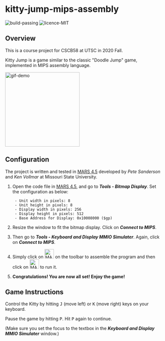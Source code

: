 # kitty-jump-mips-assembly
![build-passing](https://img.shields.io/badge/build-passing-brightgreen)
![licence-MIT](https://img.shields.io/badge/license-MIT-blue)
## Overview

This is a course project for CSCB58 at UTSC in 2020 Fall.

Kitty Jump is a game similar to the classic "Doodle Jump" game, implemented in MIPS assembly language.

 <img src=https://user-images.githubusercontent.com/77775845/105339910-37490680-5bab-11eb-88a6-6eca0f0b6789.gif width = "240" alt = "gif-demo">

## Configuration
The project is written and tested in [MARS 4.5](http://courses.missouristate.edu/kenvollmar/mars/) developed by *Pete Sanderson* and *Ken Vollmar* at Missouri State University. 

1. Open the code file in [MARS 4.5](http://courses.missouristate.edu/kenvollmar/mars/), and go to ***Tools - Bitmap Display***. Set the configuration as below:

        - Unit width in pixels: 8        		     
        - Unit height in pixels: 8
        - Display width in pixels: 256
        - Display height in pixels: 512
        - Base Address for Display: 0x10008000 ($gp)

2. Resize the window to fit the bitmap display. Click on ***Connect to MIPS***.

3. Then go to ***Tools - Keyboard and Display MMIO Simulater***. Again, click on ***Connect to MIPS***.

4. Simply click on <img src=https://user-images.githubusercontent.com/77775845/105328859-7e7cca80-5b9e-11eb-96de-de8f371a2de4.jpg width = "30" alt = "MARS-assemble-icon">
on the toolbar to assemble the program 
 and then click on <img src=https://user-images.githubusercontent.com/77775845/105328867-80468e00-5b9e-11eb-8a9c-3981acb516d4.jpg width = "30" alt = "MARS-run-icon">
to run it. 

5. **Congratulations! You are now all set! Enjoy the game!**

## Game Instructions
Control the Kitty by hitting <kbd>J</kbd> (move left) or <kbd>K</kbd> (move right) keys on your keyboard. 

Pause the game by hitting <kbd>P</kbd>. Hit <kbd>P</kbd> again to continue.

(Make sure you set the focus to the textbox in the ***Keyboard and Display MMIO Simulater*** window.)
